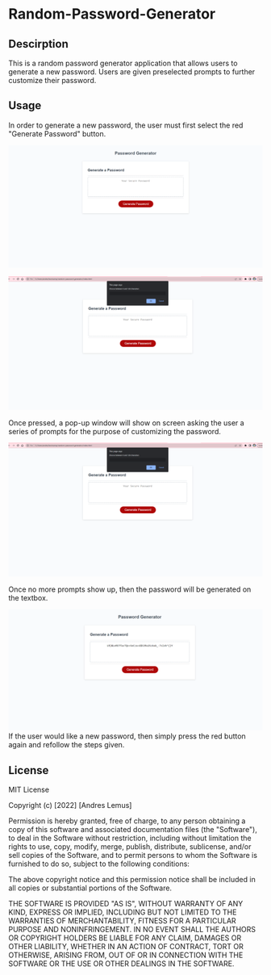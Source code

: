 # Random-Password-Generator

## Descirption
This is a random password generator application that allows users to generate a new password. Users are given preselected prompts to further customize their password.

## Usage
In order to generate a new password, the user must first select the red "Generate Password" button. 

![Random Password Generator](./pictures/Screenshot%202022-08-20%20222336.png)

![Prompts](./pictures/Screenshot%202022-08-20%20223033.png)


Once pressed, a pop-up window will show on screen asking the user a series of prompts for the purpose of customizing the password. 

![Prompts](./pictures/Screenshot%202022-08-20%20223033.png)

Once no more prompts show up, then the password will be generated on the textbox. 

![Password](./pictures/Screenshot%202022-08-20%20223337.png)
If the user would like a new password, then simply press the red button again and refollow the steps given.

## License
MIT License

Copyright (c) [2022] [Andres Lemus]

Permission is hereby granted, free of charge, to any person obtaining a copy of this software and associated documentation files (the "Software"), to deal in the Software without restriction, including without limitation the rights to use, copy, modify, merge, publish, distribute, sublicense, and/or sell copies of the Software, and to permit persons to whom the Software is furnished to do so, subject to the following conditions:

The above copyright notice and this permission notice shall be included in all copies or substantial portions of the Software.

THE SOFTWARE IS PROVIDED "AS IS", WITHOUT WARRANTY OF ANY KIND, EXPRESS OR IMPLIED, INCLUDING BUT NOT LIMITED TO THE WARRANTIES OF MERCHANTABILITY, FITNESS FOR A PARTICULAR PURPOSE AND NONINFRINGEMENT. IN NO EVENT SHALL THE AUTHORS OR COPYRIGHT HOLDERS BE LIABLE FOR ANY CLAIM, DAMAGES OR OTHER LIABILITY, WHETHER IN AN ACTION OF CONTRACT, TORT OR OTHERWISE, ARISING FROM, OUT OF OR IN CONNECTION WITH THE SOFTWARE OR THE USE OR OTHER DEALINGS IN THE SOFTWARE.